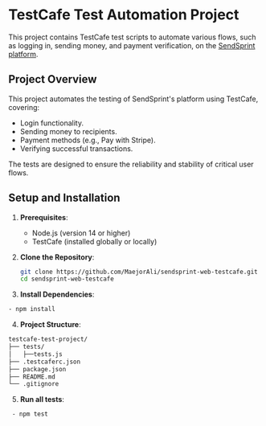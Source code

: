 # TestCafe Test Automation Project

This project contains TestCafe test scripts to automate various flows, such as logging in, sending money, and payment verification, on the [SendSprint platform](https://frontendstaging.sendsprint.com/).


## Project Overview

This project automates the testing of SendSprint's platform using TestCafe, covering:
- Login functionality.
- Sending money to recipients.
- Payment methods (e.g., Pay with Stripe).
- Verifying successful transactions.

The tests are designed to ensure the reliability and stability of critical user flows.


## Setup and Installation

1. **Prerequisites**:
   - Node.js (version 14 or higher)
   - TestCafe (installed globally or locally)

2. **Clone the Repository**:
   ```bash
   git clone https://github.com/MaejorAli/sendsprint-web-testcafe.git
   cd sendsprint-web-testcafe
   

3. **Install Dependencies**:
  ```bash
  - npm install
  ```

4. **Project Structure**:
```bash
testcafe-test-project/
├── tests/
│   ├──tests.js
├── .testcaferc.json
├── package.json
├── README.md
└── .gitignore
```

5. **Run all tests**:
 ```bash
  - npm test
